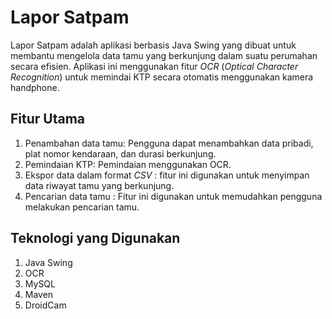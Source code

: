 # Lapor Satpam
Lapor Satpam adalah aplikasi berbasis Java Swing yang dibuat untuk membantu mengelola data tamu yang berkunjung dalam suatu perumahan secara efisien.
Aplikasi ini menggunakan fitur *OCR* (*Optical Character Recognition*) untuk memindai KTP secara otomatis menggunakan kamera handphone.

## Fitur Utama
1. Penambahan data tamu: Pengguna dapat menambahkan data pribadi, plat nomor kendaraan, dan durasi berkunjung. 
2. Pemindaian KTP: Pemindaian menggunakan OCR.
3. Ekspor data dalam format *CSV* : fitur ini digunakan untuk menyimpan data riwayat tamu yang berkunjung.
4. Pencarian data tamu : Fitur ini digunakan untuk memudahkan pengguna melakukan pencarian tamu.

## Teknologi yang Digunakan
1. Java Swing
2. OCR
3. MySQL
4. Maven
5. DroidCam
